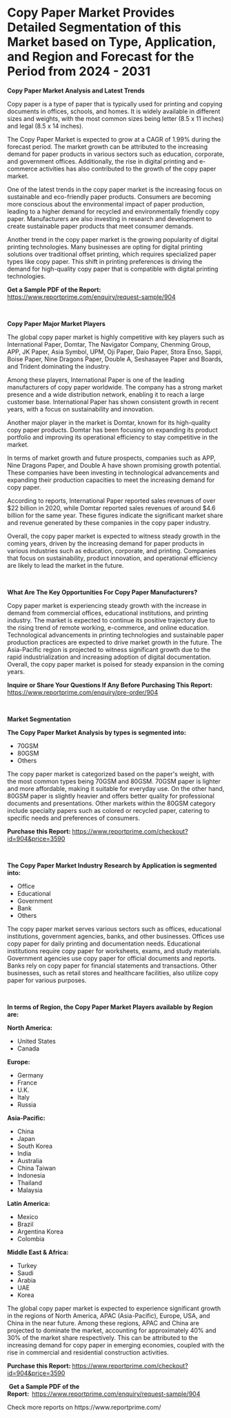 <p><h1>Copy Paper Market Provides Detailed Segmentation of this Market based on Type, Application, and Region and Forecast for the Period from 2024 - 2031</h1></p><p><strong>Copy Paper Market Analysis and Latest Trends</strong></p>
<p><p>Copy paper is a type of paper that is typically used for printing and copying documents in offices, schools, and homes. It is widely available in different sizes and weights, with the most common sizes being letter (8.5 x 11 inches) and legal (8.5 x 14 inches).</p><p>The Copy Paper Market is expected to grow at a CAGR of 1.99% during the forecast period. The market growth can be attributed to the increasing demand for paper products in various sectors such as education, corporate, and government offices. Additionally, the rise in digital printing and e-commerce activities has also contributed to the growth of the copy paper market.</p><p>One of the latest trends in the copy paper market is the increasing focus on sustainable and eco-friendly paper products. Consumers are becoming more conscious about the environmental impact of paper production, leading to a higher demand for recycled and environmentally friendly copy paper. Manufacturers are also investing in research and development to create sustainable paper products that meet consumer demands.</p><p>Another trend in the copy paper market is the growing popularity of digital printing technologies. Many businesses are opting for digital printing solutions over traditional offset printing, which requires specialized paper types like copy paper. This shift in printing preferences is driving the demand for high-quality copy paper that is compatible with digital printing technologies.</p></p>
<p><strong>Get a Sample PDF of the Report:&nbsp;</strong> <a href="https://www.reportprime.com/enquiry/request-sample/904">https://www.reportprime.com/enquiry/request-sample/904</a></p>
<p>&nbsp;</p>
<p><strong>Copy Paper Major Market Players</strong></p>
<p><p>The global copy paper market is highly competitive with key players such as International Paper, Domtar, The Navigator Company, Chenming Group, APP, JK Paper, Asia Symbol, UPM, Oji Paper, Daio Paper, Stora Enso, Sappi, Boise Paper, Nine Dragons Paper, Double A, Seshasayee Paper and Boards, and Trident dominating the industry.</p><p>Among these players, International Paper is one of the leading manufacturers of copy paper worldwide. The company has a strong market presence and a wide distribution network, enabling it to reach a large customer base. International Paper has shown consistent growth in recent years, with a focus on sustainability and innovation.</p><p>Another major player in the market is Domtar, known for its high-quality copy paper products. Domtar has been focusing on expanding its product portfolio and improving its operational efficiency to stay competitive in the market.</p><p>In terms of market growth and future prospects, companies such as APP, Nine Dragons Paper, and Double A have shown promising growth potential. These companies have been investing in technological advancements and expanding their production capacities to meet the increasing demand for copy paper.</p><p>According to reports, International Paper reported sales revenues of over $22 billion in 2020, while Domtar reported sales revenues of around $4.6 billion for the same year. These figures indicate the significant market share and revenue generated by these companies in the copy paper industry.</p><p>Overall, the copy paper market is expected to witness steady growth in the coming years, driven by the increasing demand for paper products in various industries such as education, corporate, and printing. Companies that focus on sustainability, product innovation, and operational efficiency are likely to lead the market in the future.</p></p>
<p>&nbsp;</p>
<p><strong>What Are The Key Opportunities For Copy Paper Manufacturers?</strong></p>
<p><p>Copy paper market is experiencing steady growth with the increase in demand from commercial offices, educational institutions, and printing industry. The market is expected to continue its positive trajectory due to the rising trend of remote working, e-commerce, and online education. Technological advancements in printing technologies and sustainable paper production practices are expected to drive market growth in the future. The Asia-Pacific region is projected to witness significant growth due to the rapid industrialization and increasing adoption of digital documentation. Overall, the copy paper market is poised for steady expansion in the coming years.</p></p>
<p><strong>Inquire or Share Your Questions If Any Before Purchasing This Report:</strong> <a href="https://www.reportprime.com/enquiry/pre-order/904">https://www.reportprime.com/enquiry/pre-order/904</a></p>
<p>&nbsp;</p>
<p><strong>Market Segmentation</strong></p>
<p><strong>The Copy Paper Market Analysis by types is segmented into:</strong></p>
<p><ul><li>70GSM</li><li>80GSM</li><li>Others</li></ul></p>
<p><p>The copy paper market is categorized based on the paper's weight, with the most common types being 70GSM and 80GSM. 70GSM paper is lighter and more affordable, making it suitable for everyday use. On the other hand, 80GSM paper is slightly heavier and offers better quality for professional documents and presentations. Other markets within the 80GSM category include specialty papers such as colored or recycled paper, catering to specific needs and preferences of consumers.</p></p>
<p><strong>Purchase this Report:&nbsp;</strong><a href="https://www.reportprime.com/checkout?id=904&price=3590">https://www.reportprime.com/checkout?id=904&price=3590</a></p>
<p>&nbsp;</p>
<p><strong>The Copy Paper Market Industry Research by Application is segmented into:</strong></p>
<p><ul><li>Office</li><li>Educational</li><li>Government</li><li>Bank</li><li>Others</li></ul></p>
<p><p>The copy paper market serves various sectors such as offices, educational institutions, government agencies, banks, and other businesses. Offices use copy paper for daily printing and documentation needs. Educational institutions require copy paper for worksheets, exams, and study materials. Government agencies use copy paper for official documents and reports. Banks rely on copy paper for financial statements and transactions. Other businesses, such as retail stores and healthcare facilities, also utilize copy paper for various purposes.</p></p>
<p>&nbsp;</p>
<p><strong>In terms of Region, the Copy Paper Market Players available by Region are:</strong></p>
<p>
    <p> <strong> North America: </strong>
        <ul>
            <li>United States</li>
            <li>Canada</li>
        </ul>
        </p> 
    <p> <strong> Europe: </strong>
        <ul>
            <li>Germany</li>
            <li>France</li>
            <li>U.K.</li>
            <li>Italy</li>
            <li>Russia</li>
        </ul>
        </p> 
    <p> <strong> Asia-Pacific: </strong>
        <ul>
            <li>China</li>
            <li>Japan</li>
            <li>South Korea</li>
            <li>India</li>
            <li>Australia</li>
            <li>China Taiwan</li>
            <li>Indonesia</li>
            <li>Thailand</li>
            <li>Malaysia</li>
        </ul>
        </p> 
    <p> <strong> Latin America: </strong>
        <ul>
            <li>Mexico</li>
            <li>Brazil</li>
            <li>Argentina Korea</li>
            <li>Colombia</li>
        </ul>
        </p> 
    <p> <strong> Middle East & Africa: </strong>
        <ul>
            <li>Turkey</li>
            <li>Saudi</li>
            <li>Arabia</li>
            <li>UAE</li>
            <li>Korea</li>
        </ul>
    </p>
    </p>
<p><p>The global copy paper market is expected to experience significant growth in the regions of North America, APAC (Asia-Pacific), Europe, USA, and China in the near future. Among these regions, APAC and China are projected to dominate the market, accounting for approximately 40% and 30% of the market share respectively. This can be attributed to the increasing demand for copy paper in emerging economies, coupled with the rise in commercial and residential construction activities.</p></p>
<p><strong>Purchase this Report: </strong><a href="https://www.reportprime.com/checkout?id=904&price=3590">https://www.reportprime.com/checkout?id=904&price=3590</a></p>
<p>&nbsp;<strong>Get a Sample PDF of the Report:&nbsp;&nbsp;</strong><a href="https://www.reportprime.com/enquiry/request-sample/904">https://www.reportprime.com/enquiry/request-sample/904</a></p>
<p><strong></strong></p>
<p>Check more reports on https://www.reportprime.com/</p>